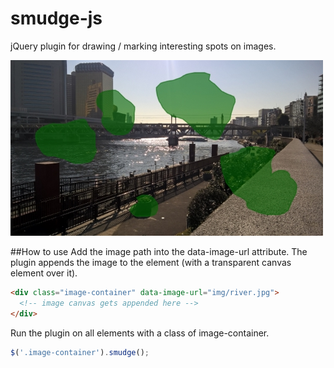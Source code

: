 # smudge-js
jQuery plugin for drawing / marking interesting spots on images.

![Image with drawn marks](img/documentation/river.jpg)

##How to use
Add the image path into the data-image-url attribute. The plugin appends the image to the element (with a transparent canvas element over it).
```html
<div class="image-container" data-image-url="img/river.jpg">
  <!-- image canvas gets appended here -->
</div>
```
Run the plugin on all elements with a class of image-container.
```js
$('.image-container').smudge();
```
